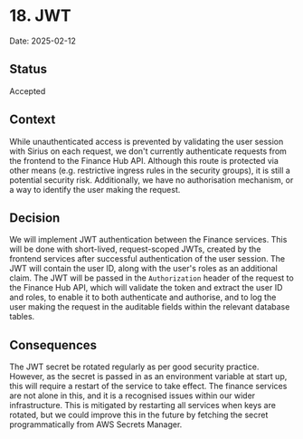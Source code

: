 # 18. JWT

Date: 2025-02-12

## Status

Accepted

## Context

While unauthenticated access is prevented by validating the user session with Sirius on each request, we don't currently
authenticate requests from the frontend to the Finance Hub API. Although this route is protected via other means (e.g. 
restrictive ingress rules in the security groups), it is still a potential security risk. Additionally, we have no authorisation
mechanism, or a way to identify the user making the request.

## Decision

We will implement JWT authentication between the Finance services. This will be done with short-lived, request-scoped JWTs,
created by the frontend services after successful authentication of the user session. The JWT will contain the user ID,
along with the user's roles as an additional claim. The JWT will be passed in the `Authorization` header of the request to the
Finance Hub API, which will validate the token and extract the user ID and roles, to enable it to both authenticate and authorise,
and to log the user making the request in the auditable fields within the relevant database tables.

## Consequences

The JWT secret be rotated regularly as per good security practice. However, as the secret is passed in as an environment 
variable at start up, this will require a restart of the service to take effect. The finance services are not alone in this,
and it is a recognised issues within our wider infrastructure. This is mitigated by restarting all services when keys are
rotated, but we could improve this in the future by fetching the secret programmatically from AWS Secrets Manager.
